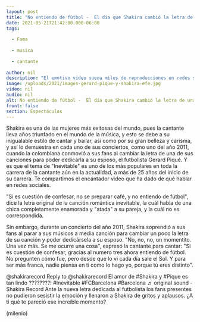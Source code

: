 ```yaml
---
layout: post
title: "No entiendo de fútbol -  El día que Shakira cambió la letra de una de sus canciones para Piqué"
date: 2021-05-21T21:42:00.000-06:00
tags:
  
  - Fama
  
  - musica
  
  - cantante
  
author: nil
description: "El emotivo video suena miles de reproducciones en redes sociales y aquí te mostramos por qué. "
image: /uploads/2021/images-gerard-pique-y-shakira-efe.jpg
video: nil
audio: nil
alt: No entiendo de fútbol -  El día que Shakira cambió la letra de una de sus canciones para Piqué
front: false
section: Espectáculos
---
```


Shakira es una de las mujeres más exitosas del mundo, pues la cantante lleva años triunfado en el mundo de la música, y esto se debe a su inigualable estilo de cantar y bailar, así como por su gran belleza y carisma, y así lo demuestra en cada uno de sus conciertos, como uno del año 2011, cuando la colombiana conmovió a sus fans al cambiar la letra de una de sus canciones para poder dedicarla a su esposo, el futbolista Gerard Piqué. Y es que el tema de "Inevitable" es uno de los más populares en toda la carrera de la cantante aún en la actualidad, a más de 25 años del inicio de su carrera. Te compartimos el encantador video que ha dado de qué hablar en redes sociales. 

"Si es cuestión de confesar, no se preparar café, y no entiendo de fútbol", dice la letra original de la canción romántica inevitable, la cuál habla de una chica completamente enamorada y "atada" a su pareja, y la cuál no es correspondida. 

Sin embargo, durante un concierto del año 2011, Shakira soprendió a sus fans al parar a sus músicos a media canción para cambiar un poco la letra de su canción y poder dedicársela a su esposo. "No, no, no, un momentito. Una vez más. Se me ocurre una cosa", expresó la cantante para cantar: "Si es cuestión de confesar, gracias al numero tres ahora entiendo de fútbol. No pregunten cómo fue, pero desde que lo vi cada día sale el Sol. Y para ser más franca, nadie piensa en ti como lo hago yo, porque tú eres distinto". 

@shakirarecord Reply to @shakirarecord El amor de #Shakira y #Pique es tan lindo ????????! #Inevitable #FCBarcelona #Barcelona ♬ original sound - Shakira Record Ante la nueva letra dedicada al futbolista los fans presentes no pudieron sesistir la emoción y llenaron a Shakira de gritos y aplausos. ¿A ti qué te pareció ese increíble momento? 

(milenio)